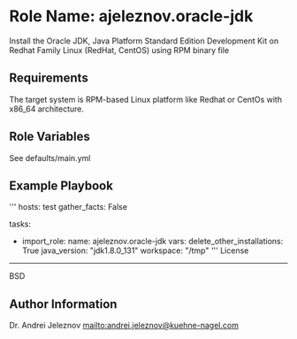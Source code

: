 Role Name: ajeleznov.oracle-jdk
=========

Install the Oracle JDK, Java Platform Standard Edition Development Kit
on Redhat Family Linux (RedHat, CentOS) using RPM binary file

Requirements
------------

The target system is RPM-based Linux platform like Redhat or CentOs with x86_64 architecture.


Role Variables
--------------

See defaults/main.yml

Example Playbook
----------------
'''
hosts:          test
gather_facts:   False

tasks:
- import_role:
    name: ajeleznov.oracle-jdk
  vars:
    delete_other_installations:   True
    java_version:                 "jdk1.8.0_131"
    workspace:                    "/tmp"
'''
License
-------

BSD

Author Information
------------------

Dr. Andrei Jeleznov <mailto:andrei.jeleznov@kuehne-nagel.com>